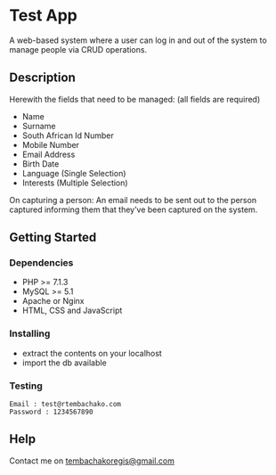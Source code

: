 # Test App

A web-based system where a user can log in and out of the system to manage people via CRUD operations.

## Description
Herewith the fields that need to be managed: (all fields are required)
* Name
* Surname
* South African Id Number
* Mobile Number
* Email Address
* Birth Date
* Language (Single Selection)
* Interests (Multiple Selection)

On capturing a person: An email needs to be sent out to the person captured informing them that they’ve been captured on the system.

## Getting Started

### Dependencies

* PHP >= 7.1.3
* MySQL >= 5.1
* Apache or Nginx
* HTML, CSS and JavaScript 

### Installing

* extract the contents on your localhost
* import the db available

### Testing 

    Email : test@rtembachako.com
    Password : 1234567890

## Help
Contact me on tembachakoregis@gmail.com
